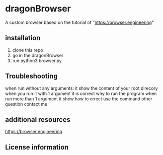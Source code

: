 # dragonBrowser

A custom browser based on the tutorial of "https://browser.engineering"

## installation

1. clone this repo
2. go in the dragonBrowser
3. run python3 browser.py

## Troubleshooting
when run without any arguments:
  it show the content of your root direcory
when you run it with 1 argument 
  it is correct why to run the program
when run more than 1 argument 
  it show how to crrect use the command
other question contact me
## additional resources
https://browser.engineering
## License information
